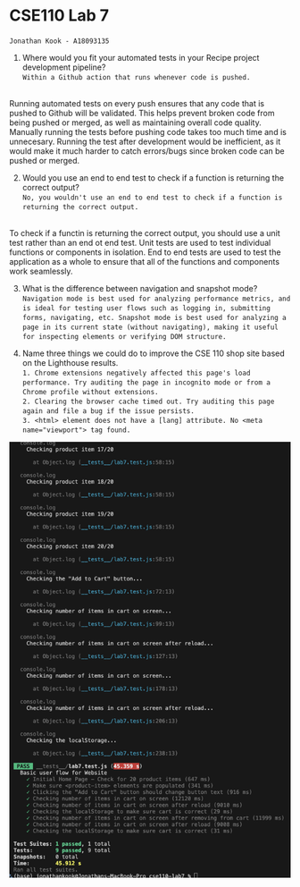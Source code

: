 # CSE110 Lab 7 
`Jonathan Kook - A18093135`

1. Where would you fit your automated tests in your Recipe project development pipeline? <br>
`Within a Github action that runs whenever code is pushed.` 
<br>
Running automated tests on every push ensures that any code that is pushed to Github will be validated. This helps prevent broken code from being pushed or merged, as well as maintaining overall code quality. Manually running the tests before pushing code takes too much time and is unnecesary. Running the test after development would be inefficient, as it would make it much harder to catch errors/bugs since broken code can be pushed or merged.

2. Would you use an end to end test to check if a function is returning the correct output? <br>
`No, you wouldn't use an end to end test to check if a function is returning the correct output.`
<br>
To check if a functin is returning the correct output, you should use a unit test rather than an end ot end test. Unit tests are used to test individual functions or components in isolation. End to end tests are used to test the application as a whole to ensure that all of the functions and components work seamlessly. 

3. What is the difference between navigation and snapshot mode? <br>
`Navigation mode is best used for analyzing performance metrics, and is ideal for testing user flows such as logging in, submitting forms, navigating, etc. Snapshot mode is best used for analyzing a page in its current state (without navigating), making it useful for inspecting elements or verifying DOM structure.`

4. Name three things we could do to improve the CSE 110 shop site based on the Lighthouse results. <br>
`1. Chrome extensions negatively affected this page's load performance. Try auditing the page in incognito mode or from a Chrome profile without extensions.` <br>
`2. Clearing the browser cache timed out. Try auditing this page again and file a bug if the issue persists.` <br>
`3. <html> element does not have a [lang] attribute. No <meta name="viewport"> tag found.`

![tests](tests.png)